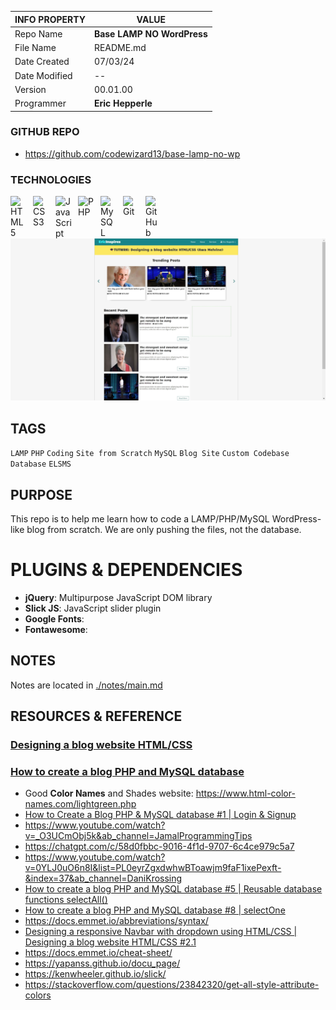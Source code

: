 | INFO PROPERTY | VALUE                     |
| ------------- | ------------------------- |
| Repo Name     | **Base LAMP NO WordPress** |
| File Name     | README.md                 |
| Date Created  | 07/03/24                  |
| Date Modified | --                        |
| Version       | 00.01.00                  |
| Programmer    | **Eric Hepperle**         |

### GITHUB REPO

- https://github.com/codewizard13/base-lamp-no-wp

### TECHNOLOGIES

<img align="left" alt="HTML5" title="HTML5" width="26px" src="https://cdn.jsdelivr.net/gh/devicons/devicon/icons/html5/html5-original.svg" style="padding-right:10px;" />

<img align="left" alt="CSS3" title="CSS3" width="26px" src="https://cdn.jsdelivr.net/gh/devicons/devicon/icons/css3/css3-original.svg" style="padding-right:10px;" />

<img align="left" alt="JavaScript" title="JavaScript" width="26px" src="https://cdn.jsdelivr.net/gh/devicons/devicon/icons/javascript/javascript-original.svg" style="padding-right:10px;" />

<img align="left" alt="PHP" title="PHP" width="26px" src="https://cdn.jsdelivr.net/gh/devicons/devicon/icons/php/php-original.svg" style="padding-right:10px;" />

<img align="left" alt="MySQL" title="MySQL" width="26px" src="https://cdn.jsdelivr.net/gh/devicons/devicon/icons/mysql/mysql-original.svg" style="padding-right:10px;" />

<img align="left" alt="Git" title="Git" width="26px" src="https://cdn.jsdelivr.net/gh/devicons/devicon/icons/git/git-original.svg" style="padding-right:10px;" />

<img align="left" alt="GitHub" title="GitHub" width="26px" src="https://user-images.githubusercontent.com/3369400/139448065-39a229ba-4b06-434b-bc67-616e2ed80c8f.png" style="padding-right:10px;" />

<br>

![](/pix/screen-elsm-s--DEV-no-wp-700--02--awa-index--ftr-vid-5.jpg)

## TAGS

`LAMP` `PHP` `Coding` `Site from Scratch` `MySQL` `Blog Site` `Custom Codebase` `Database` `ELSMS`


## PURPOSE

This repo is to help me learn how to code a LAMP/PHP/MySQL WordPress-like blog from scratch. We are only pushing the files, not the database.

# PLUGINS & DEPENDENCIES

- **jQuery**: Multipurpose JavaScript DOM library
- **Slick JS**: JavaScript slider plugin
- **Google Fonts**:
- **Fontawesome**:

## NOTES

Notes are located in [./notes/main.md](./notes/main.md)

## RESOURCES & REFERENCE

### [Designing a blog website HTML/CSS](https://www.youtube.com/playlist?list=PL3pyLl-dgiqBSBsC5O5AQHN1UsUk-60nc)

### [How to create a blog PHP and MySQL database](https://www.youtube.com/playlist?list=PL3pyLl-dgiqD0eKYJ-XSxrHaRh-zsA2tP)

- Good **Color Names** and Shades website: https://www.html-color-names.com/lightgreen.php
-  [How to Create a Blog PHP & MySQL database #1 | Login & Signup](https://www.youtube.com/watch?v=ZACNmjjryLo&ab_channel=CodingwithElias)
- https://www.youtube.com/watch?v=_O3UCmObj5k&ab_channel=JamalProgrammingTips
- https://chatgpt.com/c/58d0fbbc-9016-4f1d-9707-6c4ce979c5a7
- https://www.youtube.com/watch?v=0YLJ0uO6n8I&list=PL0eyrZgxdwhwBToawjm9faF1ixePexft-&index=37&ab_channel=DaniKrossing
- [How to create a blog PHP and MySQL database #5 | Reusable database functions selectAll()](https://www.youtube.com/watch?v=USw5nqjv6U8&list=PL3pyLl-dgiqD0eKYJ-XSxrHaRh-zsA2tP&index=5&ab_channel=AwaMelvine)
- [How to create a blog PHP and MySQL database #8 | selectOne](https://www.youtube.com/watch?v=y1w1l9q5uBY&list=PL3pyLl-dgiqD0eKYJ-XSxrHaRh-zsA2tP&index=8&ab_channel=AwaMelvine)
- https://docs.emmet.io/abbreviations/syntax/
- [Designing a responsive Navbar with dropdown using HTML/CSS | Designing a blog website HTML/CSS #2.1](https://www.youtube.com/watch?v=QAir1tm72eY&list=PL3pyLl-dgiqBSBsC5O5AQHN1UsUk-60nc&index=2&ab_channel=AwaMelvine)
- https://docs.emmet.io/cheat-sheet/
- https://yapanss.github.io/docu_page/
- https://kenwheeler.github.io/slick/
- https://stackoverflow.com/questions/23842320/get-all-style-attribute-colors